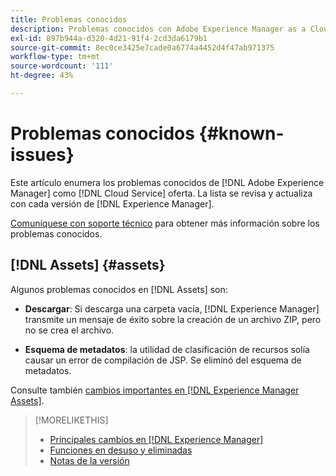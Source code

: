 ```yaml
---
title: Problemas conocidos
description: Problemas conocidos con Adobe Experience Manager as a Cloud Service
exl-id: 897b944a-d320-4d21-91f4-2cd3da6179b1
source-git-commit: 8ec0ce3425e7cade0a6774a4452d4f47ab971375
workflow-type: tm+mt
source-wordcount: '111'
ht-degree: 43%

---
```


# Problemas conocidos {#known-issues}

Este artículo enumera los problemas conocidos de [!DNL Adobe Experience Manager] como [!DNL Cloud Service] oferta. La lista se revisa y actualiza con cada versión de [!DNL Experience Manager].

[Comuníquese con soporte técnico](https://experienceleague.adobe.com/?lang=en&amp;support-solution=Experience+Manager#support) para obtener más información sobre los problemas conocidos.

<!-- 
## Platform {#platform}

## Sites {#sites}
-->

## [!DNL Assets] {#assets}

<!-- Jira label: assets-cloud-known-issues -->

Algunos problemas conocidos en [!DNL Assets] son:

* **Descargar**: Si descarga una carpeta vacía, [!DNL Experience Manager] transmite un mensaje de éxito sobre la creación de un archivo ZIP, pero no se crea el archivo.

* **Esquema de metadatos**: la utilidad de clasificación de recursos solía causar un error de compilación de JSP. Se eliminó del esquema de metadatos. <!-- CQ-4282865, CQ-4284633 -->

Consulte también [cambios importantes en [!DNL Experience Manager Assets]](/help/assets/assets-cloud-changes.md).

<!-- This content was added at GA. Not sure if we should continue to have this commitment about upcoming features/enh. in the docs. Commenting it for now.

### Upcoming Assets capabilities {#upcoming-assets-capabilities}

A few capabilities of Adobe Experience Manager Assets that depend on foundation capabilities, which are not yet available in the Experience Manager as a Cloud Service deployment architecture, are expected to be enabled at a later stage:

* Capabilities not enabled at this stage due to dependency on Commerce Integration Framework APIs:
  * Photoshoot workflow models.
  * Product information tab in the asset properties user interface is not populated.

* Capabilities not enabled at this stage due to dependency on InDesign Server integration:
  * Asset Templates and Asset Catalogs.
  * Multi-page preview of Adobe InDesign files.
-->

>[!MORELIKETHIS]
>
>* [Principales cambios en [!DNL Experience Manager]](aem-cloud-changes.md)
>* [Funciones en desuso y eliminadas](deprecated-removed-features.md)
>* [Notas de la versión](home.md)

